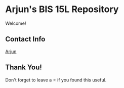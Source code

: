 # Arjun's BIS 15L Repository

Welcome!

## Contact Info

[Arjun](mailto:abasraon@ucdavis.edu)  

## Thank You!  

Don't forget to leave a ⭐ if you found this useful.

